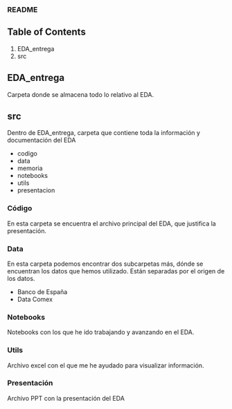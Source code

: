 ### README

## Table of Contents
1. EDA_entrega
2. src

## EDA_entrega
Carpeta donde se almacena todo lo relativo al EDA.

## src
Dentro de EDA_entrega, carpeta que contiene toda la información y documentación del EDA
* codigo
* data
* memoria
* notebooks
* utils
* presentacion

### Código
En esta carpeta se encuentra el archivo principal del EDA, que justifica la presentación.

### Data
En esta carpeta podemos encontrar dos subcarpetas más, dónde se encuentran los datos que hemos utilizado. Están separadas por el origen de los datos.
* Banco de España
* Data Comex

### Notebooks
Notebooks con los que he ido trabajando y avanzando en el EDA.

### Utils
Archivo excel con el que me he ayudado para visualizar información.

### Presentación
Archivo PPT con la presentación del EDA
